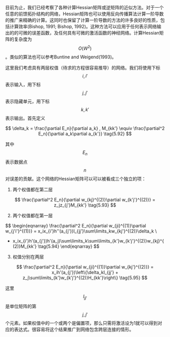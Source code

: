目前为止，我们已经考察了各种计算Hessian矩阵或逆矩阵的近似方法。对于一个任意的前馈拓扑结构的网络，Hessian矩阵也可以使用反向传播算法计算一阶导数的推广来精确的计算。这同时也保留了计算一阶导数的方法的许多良好的性质，包括计算效率(Bishop, 1991; Bishop, 1992)。这种方法可以应用于任何表示网络输出的的可微的误差函数，及任何具有可微的激活函数的神经网络。计算Hessian矩阵的复杂度为$$ O(W^2) $$。类似的算法也可以参考Buntine and Weigend(1993)。    

这里我们考虑具有两层权值（待求的方程很容易推导）的网络。我们将使用下标$$ i, i' $$表示输入，用下标$$ j, j' $$表示隐藏单元，用下标$$ k, k' $$表示输出。首先定义     

$$
\delta_k = \frac{\partial E_n}{\partial a_k}  , M_{kk'} \equiv \frac{\partial^2 E_n}{\partial a_k\partial a_{k'}} \tag{5.92}
$$

其中$$ E_n $$表示数据点$$ n $$对误差的贡献。这个网络的Hessian矩阵可以可以被看成三个独立的项：

1. 两个权值都在第二层

$$
\frac{\partial^2 E_n}{\partial w_{kj}^{(2)}\partial w_{k'j'}^{(2)}} = z_jz_{j'}M_{kk'} \tag{5.93}
$$

2. 两个权值都在第一层    

$$
\begin{eqnarray}
\frac{\partial^2 E_n}{\partial w_{ji}^{(1)}\partial w_{j'i'}^{(1)}} = x_ix_{i'}h''(a_{j'})I_{jj'}\sum\limits_kw_{kj'}^{(2)}\delta_k \\
+ x_ix_{i'}h'(a_{j'})h'(a_j)\sum\limits_k\sum\limits_{k'}w_{k'j'}^{(2)}w_{kj}^{(2)}M_{kk'} \tag{5.94}
\end{eqnarray}
$$

3. 权值分别在两层    

$$
\frac{\partial^2 E_n}{\partial w_{ji}^{(1)}\partial w_{kj'}^{(2)}} = x_ih'(a_{j'})\left\{\delta_kI_{jj'} + z_j\sum\limits_{k'}w_{k'j'}^{(2)}H_{kk'}\right\} \tag{5.95}
$$

这里$$ I_{jj'} $$是单位矩阵的第$$ j, j' $$个元素。如果权值中的一个或两个是偏置项，那么只需将激活设为1就可以得到对应的表达式。很容易将这个结果推广到网络包含跨层连接的情形。
